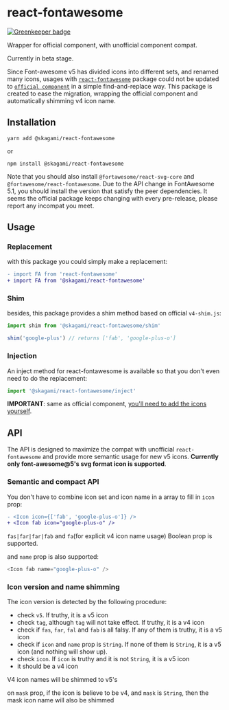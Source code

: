 # react-fontawesome

[![Greenkeeper badge](https://badges.greenkeeper.io/KagamiChan/react-fontawesome.svg)](https://greenkeeper.io/)

Wrapper for official component, with unofficial component compat.

Currently in beta stage.

Since Font-awesome v5 has divided icons into different sets, and renamed many icons, usages with [`react-fontawesome`](https://github.com/danawoodman/react-fontawesome) package could not be updated to [`official component`](https://github.com/FortAwesome/react-fontawesome) in a simple find-and-replace way. This package is created to ease the migration, wrapping the official component and automatically shimming v4 icon name.

## Installation
```shell
yarn add @skagami/react-fontawesome
```
or
```shell
npm install @skagami/react-fontawesome
```

Note that you should also install `@fortawesome/react-svg-core` and `@fortawesome/react-fontawesome`. Due to the API change in FontAwesome 5.1, you should install the version that satisfy the peer dependencies. It seems the official package keeps changing with every pre-release, please report any incompat you meet.

## Usage
### Replacement
with this package you could simply make a replacement:

```diff
- import FA from 'react-fontawesome'
+ import FA from '@skagami/react-fontawesome'
```

### Shim
besides, this package provides a shim method based on official `v4-shim.js`:

```js
import shim from '@skagami/react-fontawesome/shim'

shim('google-plus') // returns ['fab', 'google-plus-o']
```

### Injection
An inject method for react-fontawesome is available so that you don't even need to do the replacement:

```js
import '@skagami/react-fontawesome/inject'
```

__IMPORTANT__: same as official component, [you'll need to add the icons yourself](https://github.com/FortAwesome/react-fontawesome#usage).

## API
The API is designed to maximize the compat with unofficial `react-fontawesome` and provide more semantic usage for new v5 icons. __Currently only font-awesome@5's svg format icon is supported__.

### Semantic and compact API
You don't have to combine icon set and icon name in a array to fill in `icon` prop:
```diff
- <Icon icon={['fab', 'google-plus-o']} />
+ <Icon fab icon="google-plus-o" />
```
`fas|far|far|fab` and `fa`(for explicit v4 icon name usage) Boolean prop is supported.

and `name` prop is also supported:
```js
<Icon fab name="google-plus-o" />
```

### Icon version and name shimming
The icon version is detected by the following procedure:
- check `v5`. If truthy, it is a v5 icon
- check `tag`, although `tag` will not take effect. If truthy, it is a v4 icon
- check if `fas`, `far`, `fal` and `fab` is all falsy. If any of them is truthy, it is a v5 icon
- check if `icon` and `name` prop is `String`. If none of them is `String`, it is a v5 icon (and nothing will show up).
- check `icon`. If `icon` is truthy and it is not `String`, it is a v5 icon
- it should be a v4 icon

V4 icon names will be shimmed to v5's

on `mask` prop, if the icon is believe to be v4, and `mask` is `String`, then the mask icon name will also be shimmed
